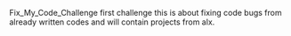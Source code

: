 Fix_My_Code_Challenge first challenge
this is about fixing code bugs from already written codes and will contain projects from alx.
